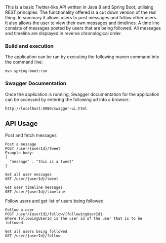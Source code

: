 This is a basic Twitter-like API written in Java 8 and Spring Boot, utilising REST principles. The functionality offered is a cut down version of the real thing. In summary it allows users to post messages and follow other users. It also allows the user to view their own messages and timelines. A time line consists of messages posted by users that are being followed. All messages and timeline are displayed in reverse chronological order. 

### Build and execution 
The application can be ran by executing the following maven command into the command line:
```
mvn spring-boot:run
```

### Swagger Documentation
Once the application is running, Swagger documentation for the application can be accessed by entering the following url into a browser:
```
http://localhost:8080/swagger-ui.html
```

## API Usage
Post and fetch messages
```
Post a message
POST /user/{userId}/tweet
Example body:
{
  "message" : "this is a tweet"
}
  
Get all user messages
GET /user/{userId}/tweet

Get user timeline messages
GET /user/{userId}/timeline
```

Follow users and get list of users being followed
```
Follow a user
POST /user/{userId}/follow/{followingUserId}
Where followingUserId is the user id of the user that is to be followed.

Get all users being followed
GET /user/{userId}/follow
```

